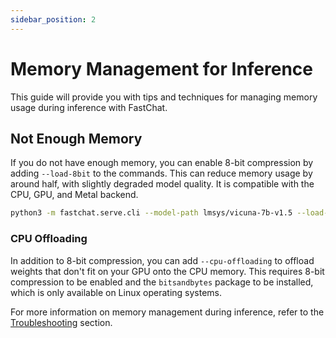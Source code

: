 ```yaml
---
sidebar_position: 2
---
```


# Memory Management for Inference

This guide will provide you with tips and techniques for managing memory usage during inference with FastChat.

## Not Enough Memory

If you do not have enough memory, you can enable 8-bit compression by adding `--load-8bit` to the commands. This can reduce memory usage by around half, with slightly degraded model quality. It is compatible with the CPU, GPU, and Metal backend.

```bash
python3 -m fastchat.serve.cli --model-path lmsys/vicuna-7b-v1.5 --load-8bit
```

### CPU Offloading

In addition to 8-bit compression, you can add `--cpu-offloading` to offload weights that don't fit on your GPU onto the CPU memory. This requires 8-bit compression to be enabled and the `bitsandbytes` package to be installed, which is only available on Linux operating systems.

For more information on memory management during inference, refer to the [Troubleshooting](/docs/troubleshooting/memory_issues.md) section.
